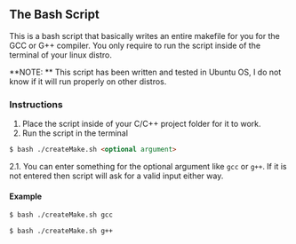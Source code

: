 ## The Bash Script

This is a bash script that basically writes an entire makefile for you for the GCC or G++ compiler. You only require to run the script inside of the terminal of your linux distro.

**NOTE: ** This script has been written and tested in Ubuntu OS, I do not know if it will run properly on other distros.

### Instructions

1. Place the script inside of your C/C++ project folder for it to work.
2. Run the script in the terminal
```markdown
$ bash ./createMake.sh <optional argument>
```
2.1. You can enter something for the optional argument like `gcc` or `g++`. If it is not entered then script will ask for a valid input either way.
#### Example
```markdown
$ bash ./createMake.sh gcc

$ bash ./createMake.sh g++
```
